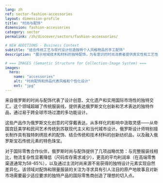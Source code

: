 ```yaml
---
lang: zh
ref: sector-fashion-accessories
layout: dimension-profile
title: "时尚与配饰"
dimension: fashion-accessories
category: sector
permalink: /zh/discover/sectors/fashion-accessories/

# NEW ADDITIONS - Business Context
subtitle: "结合传统工艺与现代设计创造独特个人风格物品的手工配饰"
description: "展示地域技术和材料的独特配饰，为有意识的时尚消费者提供真实性和工艺性。"

# === IMAGES (Semantic Structure for Collection-Image System) ===
images:
  hero:
    name: "accessories"
    alt: "时尚配饰和饰品代表风格和个性化设计"
    ext: "jpg"
---
```


来自俄罗斯的时尚与配饰代表了设计创意、文化遗产和实用国际市场性的独特交汇。这个领域超越了传统服装线，提供表达俄罗斯文化创新和艺术表达的独特作品，通过易于跨全球市场过渡的多功能设计。

这些产品作为俄罗斯文化创意的可穿戴表达，从多样化的影响中汲取灵感——从帝国宫廷美学和民间艺术传统到苏联现代主义和当代城市设计。俄罗斯设计师特别擅长制作具有独特刺绣技术的配饰、结合传统和技术材料的创新纺织品，以及融入俄罗斯宝石传统元素的特色珠宝。

对于国际零售合作伙伴，俄罗斯时尚与配饰提供了几项战略优势：与完整服装线相比，物流复杂性显著降低（尺码库存需求减少），更高的平均利润率（在高端零售渠道通常为58-65%），以及通过主流时尚来源不易获得的独特设计元素实现自然差异化。该领域对配饰和限量服装的关注为寻求具有引人注目的原产地故事且对新市场需要最少适应要求的独特产品的国际零售商创造了理想的切入点。
